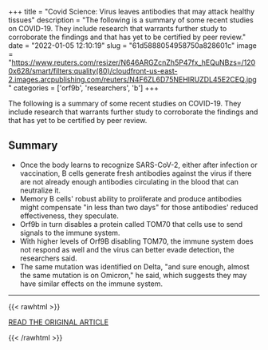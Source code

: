 +++
title = "Covid Science: Virus leaves antibodies that may attack healthy tissues"
description = "The following is a summary of some recent studies on COVID-19. They include research that warrants further study to corroborate the findings and that has yet to be certified by peer review."
date = "2022-01-05 12:10:19"
slug = "61d5888054958750a828601c"
image = "https://www.reuters.com/resizer/N646ARGZcnZh5P47fx_hEQuNBzs=/1200x628/smart/filters:quality(80)/cloudfront-us-east-2.images.arcpublishing.com/reuters/N4F6ZL6D75NEHIRUZDL45E2CEQ.jpg"
categories = ['orf9b', 'researchers', 'b']
+++

The following is a summary of some recent studies on COVID-19. They include research that warrants further study to corroborate the findings and that has yet to be certified by peer review.

## Summary

- Once the body learns to recognize SARS-CoV-2, either after infection or vaccination, B cells generate fresh antibodies against the virus if there are not already enough antibodies circulating in the blood that can neutralize it.
- Memory B cells' robust ability to proliferate and produce antibodies might compensate "in less than two days" for those antibodies' reduced effectiveness, they speculate.
- Orf9b in turn disables a protein called TOM70 that cells use to send signals to the immune system.
- With higher levels of Orf9B disabling TOM70, the immune system does not respond as well and the virus can better evade detection, the researchers said.
- The same mutation was identified on Delta, "and sure enough, almost the same mutation is on Omicron," he said, which suggests they may have similar effects on the immune system.

---

{{< rawhtml >}}
  <p class="article-category">
    <a target="_blank" href="https://www.reuters.com/business/healthcare-pharmaceuticals/virus-leaves-antibodies-that-may-attack-healthy-tissues-b-cell-antibodies-2022-01-03/">READ THE ORIGINAL ARTICLE</a>
  </p>
{{< /rawhtml >}}
